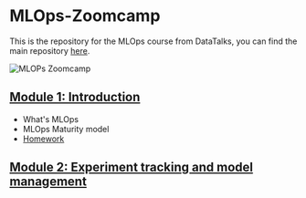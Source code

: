 # MLOps-Zoomcamp
This is the repository for the MLOps course from DataTalks, you can find the main repository [here](https://github.com/DataTalksClub/mlops-zoomcamp).

![MLOPs Zoomcamp](https://github.com/DataTalksClub/mlops-zoomcamp/blob/main/images/banner.png)

## [Module 1: Introduction](https://github.com/jaimeh94/MLOps-Zoomcamp/tree/main/01-intro)
* What's MLOps
* MLOps Maturity model
* [Homework](https://github.com/jaimeh94/MLOps-Zoomcamp/blob/main/01-intro/homework.ipynb)

## [Module 2: Experiment tracking and model management]()

